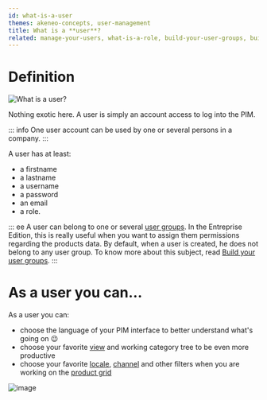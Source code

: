 ```yaml
---
id: what-is-a-user
themes: akeneo-concepts, user-management
title: What is a **user**?
related: manage-your-users, what-is-a-role, build-your-user-groups, build-your-user-roles
---
```


# Definition

![What is a user?](../img/What-is-a-user.svg)

Nothing exotic here. A user is simply an account access to log into the PIM.

::: info
One user account can be used by one or several persons in a company.
:::

A user has at least:
 - a firstname
 - a lastname
 - a username
 - a password
 - an email
 - a role.

::: ee
A user can belong to one or several [user groups](what-is-a-user-group.html). In the Entreprise Edition, this is really useful when you want to assign them permissions regarding the products data. By default, when a user is created, he does not belong to any user group. 
To know more about this subject, read [Build your user groups](build-your-user-groups.html).
:::

# As a user you can...

As a user you can:
 - choose the language of your PIM interface to better understand what's going on :wink:
 - choose your favorite [view](manage-your-views.html) and working category tree to be even more productive
 - choose your favorite [locale](what-is-a-locale.html), [channel](what-is-a-channel.html) and other filters when you are working on the [product grid](products-grid.html)

![image](../img/System_users_Profil.png)
